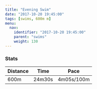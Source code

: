 ```yaml
---
title: "Evening Swim"
date: "2017-10-20 19:45:00"
tags: [swims, 600m m]
menu:
  nav:
    identifier: "2017-10-20 19:45:00"
    parent: "swims"
    weight: 130
---
```


### Stats

| Distance | Time | Pace |
|----------|------|------|
|600m|24m30s|4m05s/100m|
